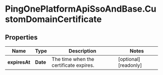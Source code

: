 # PingOnePlatformApiSsoAndBase.CustomDomainCertificate

## Properties

Name | Type | Description | Notes
------------ | ------------- | ------------- | -------------
**expiresAt** | **Date** | The time when the certificate expires. | [optional] [readonly] 


